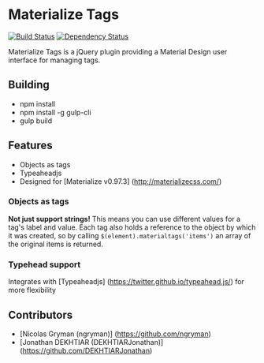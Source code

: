 # Materialize Tags
[![Build Status](https://travis-ci.org/henrychavez/materialize-tags.svg?branch=master)](https://travis-ci.org/henrychavez/materialize-tags)
[![Dependency Status](https://gemnasium.com/badges/github.com/henrychavez/materialize-tags.svg)](https://gemnasium.com/github.com/henrychavez/materialize-tags)

Materialize Tags is a jQuery plugin providing a Material Design user interface for managing tags.

## Building
* npm install
* npm install -g gulp-cli
* gulp build

## Features
* Objects as tags
* Typeaheadjs
* Designed for [Materialize v0.97.3] (http://materializecss.com/)

### Objects as tags
<b>Not just support strings!</b> This means you can use different values for a tag's label and value. Each tag also holds a reference to the object by which it was created, so by calling <code>$(element).materialtags('items')</code> an array of the original items is returned.

### Typehead support
Integrates with [Typeaheadjs] (https://twitter.github.io/typeahead.js/) for more flexibility 

## Contributors
* [Nicolas Gryman (ngryman)] (https://github.com/ngryman) 
* [Jonathan DEKHTIAR (DEKHTIARJonathan)] (https://github.com/DEKHTIARJonathan) 
